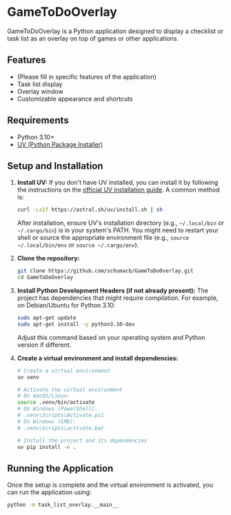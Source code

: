 # GameToDoOverlay

GameToDoOverlay is a Python application designed to display a checklist or task list as an overlay on top of games or other applications.

## Features

- (Please fill in specific features of the application)
- Task list display
- Overlay window
- Customizable appearance and shortcuts

## Requirements

- Python 3.10+
- [UV (Python Package Installer)](https://github.com/astral-sh/uv)

## Setup and Installation

1.  **Install UV:**
    If you don't have UV installed, you can install it by following the instructions on the [official UV installation guide](https://astral.sh/uv#installation). A common method is:
    ```bash
    curl -LsSf https://astral.sh/uv/install.sh | sh
    ```
    After installation, ensure UV's installation directory (e.g., `~/.local/bin` or `~/.cargo/bin`) is in your system's PATH. You might need to restart your shell or source the appropriate environment file (e.g., `source ~/.local/bin/env` or `source ~/.cargo/env`).

2.  **Clone the repository:**
    ```bash
    git clone https://github.com/schumacb/GameToDoOverlay.git
    cd GameToDoOverlay
    ```

3.  **Install Python Development Headers (if not already present):**
    The project has dependencies that might require compilation. For example, on Debian/Ubuntu for Python 3.10:
    ```bash
    sudo apt-get update
    sudo apt-get install -y python3.10-dev
    ```
    Adjust this command based on your operating system and Python version if different.

4.  **Create a virtual environment and install dependencies:**
    ```bash
    # Create a virtual environment
    uv venv

    # Activate the virtual environment
    # On macOS/Linux:
    source .venv/bin/activate
    # On Windows (PowerShell):
    # .venv\Scripts\Activate.ps1
    # On Windows (CMD):
    # .venv\Scripts\activate.bat

    # Install the project and its dependencies
    uv pip install -e .
    ```

## Running the Application

Once the setup is complete and the virtual environment is activated, you can run the application using:

```bash
python -m task_list_overlay.__main__
```
